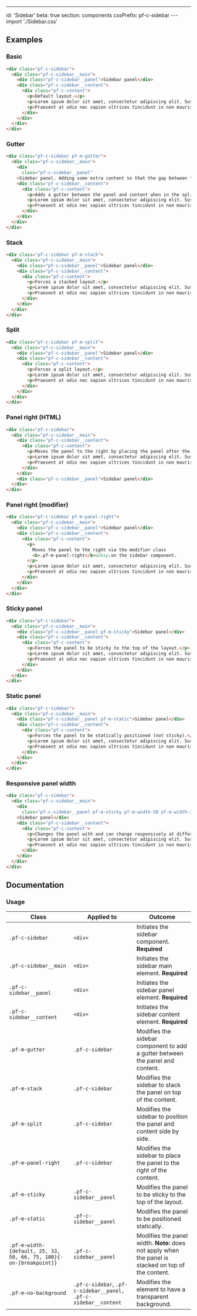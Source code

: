 ---
id: 'Sidebar'
beta: true
section: components
cssPrefix: pf-c-sidebar
---import './Sidebar.css'

## Examples

### Basic

```html
<div class="pf-c-sidebar">
  <div class="pf-c-sidebar__main">
    <div class="pf-c-sidebar__panel">Sidebar panel</div>
    <div class="pf-c-sidebar__content">
      <div class="pf-c-content">
        <p>Default layout.</p>
        <p>Lorem ipsum dolor sit amet, consectetur adipiscing elit. Suspendisse dapibus nulla id augue dictum commodo. Donec mollis arcu massa, sollicitudin venenatis est rutrum vitae. Integer pulvinar ligula at augue mollis, ac pulvinar arcu semper. Maecenas nisi lorem, malesuada ac lectus nec, porta pretium neque. Ut convallis libero sit amet metus mattis, vel facilisis lorem malesuada. Duis consectetur ante sit amet magna efficitur, a interdum leo vulputate.</p>
        <p>Praesent at odio nec sapien ultrices tincidunt in non mauris. Orci varius natoque penatibus et magnis dis parturient montes, nascetur ridiculus mus. Duis consectetur nisl quis facilisis faucibus. Sed eu bibendum risus. Suspendisse porta euismod tortor, at elementum odio suscipit sed. Cras eget ultrices urna, ac feugiat lectus. Integer a pharetra velit, in imperdiet mi. Phasellus vel hendrerit velit. Vestibulum ut augue vitae erat vulputate bibendum a ut magna.</p>
      </div>
    </div>
  </div>
</div>

```

### Gutter

```html
<div class="pf-c-sidebar pf-m-gutter">
  <div class="pf-c-sidebar__main">
    <div
      class="pf-c-sidebar__panel"
    >Sidebar panel. Adding some extra content so that the gap between the panel and content area is better illustrated in this example.</div>
    <div class="pf-c-sidebar__content">
      <div class="pf-c-content">
        <p>Adds a gutter between the panel and content when in the split layout.</p>
        <p>Lorem ipsum dolor sit amet, consectetur adipiscing elit. Suspendisse dapibus nulla id augue dictum commodo. Donec mollis arcu massa, sollicitudin venenatis est rutrum vitae. Integer pulvinar ligula at augue mollis, ac pulvinar arcu semper. Maecenas nisi lorem, malesuada ac lectus nec, porta pretium neque. Ut convallis libero sit amet metus mattis, vel facilisis lorem malesuada. Duis consectetur ante sit amet magna efficitur, a interdum leo vulputate.</p>
        <p>Praesent at odio nec sapien ultrices tincidunt in non mauris. Orci varius natoque penatibus et magnis dis parturient montes, nascetur ridiculus mus. Duis consectetur nisl quis facilisis faucibus. Sed eu bibendum risus. Suspendisse porta euismod tortor, at elementum odio suscipit sed. Cras eget ultrices urna, ac feugiat lectus. Integer a pharetra velit, in imperdiet mi. Phasellus vel hendrerit velit. Vestibulum ut augue vitae erat vulputate bibendum a ut magna.</p>
      </div>
    </div>
  </div>
</div>

```

### Stack

```html
<div class="pf-c-sidebar pf-m-stack">
  <div class="pf-c-sidebar__main">
    <div class="pf-c-sidebar__panel">Sidebar panel</div>
    <div class="pf-c-sidebar__content">
      <div class="pf-c-content">
        <p>Forces a stacked layout.</p>
        <p>Lorem ipsum dolor sit amet, consectetur adipiscing elit. Suspendisse dapibus nulla id augue dictum commodo. Donec mollis arcu massa, sollicitudin venenatis est rutrum vitae. Integer pulvinar ligula at augue mollis, ac pulvinar arcu semper. Maecenas nisi lorem, malesuada ac lectus nec, porta pretium neque. Ut convallis libero sit amet metus mattis, vel facilisis lorem malesuada. Duis consectetur ante sit amet magna efficitur, a interdum leo vulputate.</p>
        <p>Praesent at odio nec sapien ultrices tincidunt in non mauris. Orci varius natoque penatibus et magnis dis parturient montes, nascetur ridiculus mus. Duis consectetur nisl quis facilisis faucibus. Sed eu bibendum risus. Suspendisse porta euismod tortor, at elementum odio suscipit sed. Cras eget ultrices urna, ac feugiat lectus. Integer a pharetra velit, in imperdiet mi. Phasellus vel hendrerit velit. Vestibulum ut augue vitae erat vulputate bibendum a ut magna.</p>
      </div>
    </div>
  </div>
</div>

```

### Split

```html
<div class="pf-c-sidebar pf-m-split">
  <div class="pf-c-sidebar__main">
    <div class="pf-c-sidebar__panel">Sidebar panel</div>
    <div class="pf-c-sidebar__content">
      <div class="pf-c-content">
        <p>Forces a split layout.</p>
        <p>Lorem ipsum dolor sit amet, consectetur adipiscing elit. Suspendisse dapibus nulla id augue dictum commodo. Donec mollis arcu massa, sollicitudin venenatis est rutrum vitae. Integer pulvinar ligula at augue mollis, ac pulvinar arcu semper. Maecenas nisi lorem, malesuada ac lectus nec, porta pretium neque. Ut convallis libero sit amet metus mattis, vel facilisis lorem malesuada. Duis consectetur ante sit amet magna efficitur, a interdum leo vulputate.</p>
        <p>Praesent at odio nec sapien ultrices tincidunt in non mauris. Orci varius natoque penatibus et magnis dis parturient montes, nascetur ridiculus mus. Duis consectetur nisl quis facilisis faucibus. Sed eu bibendum risus. Suspendisse porta euismod tortor, at elementum odio suscipit sed. Cras eget ultrices urna, ac feugiat lectus. Integer a pharetra velit, in imperdiet mi. Phasellus vel hendrerit velit. Vestibulum ut augue vitae erat vulputate bibendum a ut magna.</p>
      </div>
    </div>
  </div>
</div>

```

### Panel right (HTML)

```html
<div class="pf-c-sidebar">
  <div class="pf-c-sidebar__main">
    <div class="pf-c-sidebar__content">
      <div class="pf-c-content">
        <p>Moves the panel to the right by placing the panel after the content in the HTML.</p>
        <p>Lorem ipsum dolor sit amet, consectetur adipiscing elit. Suspendisse dapibus nulla id augue dictum commodo. Donec mollis arcu massa, sollicitudin venenatis est rutrum vitae. Integer pulvinar ligula at augue mollis, ac pulvinar arcu semper. Maecenas nisi lorem, malesuada ac lectus nec, porta pretium neque. Ut convallis libero sit amet metus mattis, vel facilisis lorem malesuada. Duis consectetur ante sit amet magna efficitur, a interdum leo vulputate.</p>
        <p>Praesent at odio nec sapien ultrices tincidunt in non mauris. Orci varius natoque penatibus et magnis dis parturient montes, nascetur ridiculus mus. Duis consectetur nisl quis facilisis faucibus. Sed eu bibendum risus. Suspendisse porta euismod tortor, at elementum odio suscipit sed. Cras eget ultrices urna, ac feugiat lectus. Integer a pharetra velit, in imperdiet mi. Phasellus vel hendrerit velit. Vestibulum ut augue vitae erat vulputate bibendum a ut magna.</p>
      </div>
    </div>
    <div class="pf-c-sidebar__panel">Sidebar panel</div>
  </div>
</div>

```

### Panel right (modifier)

```html
<div class="pf-c-sidebar pf-m-panel-right">
  <div class="pf-c-sidebar__main">
    <div class="pf-c-sidebar__panel">Sidebar panel</div>
    <div class="pf-c-sidebar__content">
      <div class="pf-c-content">
        <p>
          Moves the panel to the right via the modifier class
          <b>.pf-m-panel-right</b>&nbsp;on the sidebar component.
        </p>
        <p>Lorem ipsum dolor sit amet, consectetur adipiscing elit. Suspendisse dapibus nulla id augue dictum commodo. Donec mollis arcu massa, sollicitudin venenatis est rutrum vitae. Integer pulvinar ligula at augue mollis, ac pulvinar arcu semper. Maecenas nisi lorem, malesuada ac lectus nec, porta pretium neque. Ut convallis libero sit amet metus mattis, vel facilisis lorem malesuada. Duis consectetur ante sit amet magna efficitur, a interdum leo vulputate.</p>
        <p>Praesent at odio nec sapien ultrices tincidunt in non mauris. Orci varius natoque penatibus et magnis dis parturient montes, nascetur ridiculus mus. Duis consectetur nisl quis facilisis faucibus. Sed eu bibendum risus. Suspendisse porta euismod tortor, at elementum odio suscipit sed. Cras eget ultrices urna, ac feugiat lectus. Integer a pharetra velit, in imperdiet mi. Phasellus vel hendrerit velit. Vestibulum ut augue vitae erat vulputate bibendum a ut magna.</p>
      </div>
    </div>
  </div>
</div>

```

### Sticky panel

```html
<div class="pf-c-sidebar">
  <div class="pf-c-sidebar__main">
    <div class="pf-c-sidebar__panel pf-m-sticky">Sidebar panel</div>
    <div class="pf-c-sidebar__content">
      <div class="pf-c-content">
        <p>Forces the panel to be sticky to the top of the layout.</p>
        <p>Lorem ipsum dolor sit amet, consectetur adipiscing elit. Suspendisse dapibus nulla id augue dictum commodo. Donec mollis arcu massa, sollicitudin venenatis est rutrum vitae. Integer pulvinar ligula at augue mollis, ac pulvinar arcu semper. Maecenas nisi lorem, malesuada ac lectus nec, porta pretium neque. Ut convallis libero sit amet metus mattis, vel facilisis lorem malesuada. Duis consectetur ante sit amet magna efficitur, a interdum leo vulputate.</p>
        <p>Praesent at odio nec sapien ultrices tincidunt in non mauris. Orci varius natoque penatibus et magnis dis parturient montes, nascetur ridiculus mus. Duis consectetur nisl quis facilisis faucibus. Sed eu bibendum risus. Suspendisse porta euismod tortor, at elementum odio suscipit sed. Cras eget ultrices urna, ac feugiat lectus. Integer a pharetra velit, in imperdiet mi. Phasellus vel hendrerit velit. Vestibulum ut augue vitae erat vulputate bibendum a ut magna.</p>
      </div>
    </div>
  </div>
</div>

```

### Static panel

```html
<div class="pf-c-sidebar">
  <div class="pf-c-sidebar__main">
    <div class="pf-c-sidebar__panel pf-m-static">Sidebar panel</div>
    <div class="pf-c-sidebar__content">
      <div class="pf-c-content">
        <p>Forces the panel to be statically positioned (not sticky).</p>
        <p>Lorem ipsum dolor sit amet, consectetur adipiscing elit. Suspendisse dapibus nulla id augue dictum commodo. Donec mollis arcu massa, sollicitudin venenatis est rutrum vitae. Integer pulvinar ligula at augue mollis, ac pulvinar arcu semper. Maecenas nisi lorem, malesuada ac lectus nec, porta pretium neque. Ut convallis libero sit amet metus mattis, vel facilisis lorem malesuada. Duis consectetur ante sit amet magna efficitur, a interdum leo vulputate.</p>
        <p>Praesent at odio nec sapien ultrices tincidunt in non mauris. Orci varius natoque penatibus et magnis dis parturient montes, nascetur ridiculus mus. Duis consectetur nisl quis facilisis faucibus. Sed eu bibendum risus. Suspendisse porta euismod tortor, at elementum odio suscipit sed. Cras eget ultrices urna, ac feugiat lectus. Integer a pharetra velit, in imperdiet mi. Phasellus vel hendrerit velit. Vestibulum ut augue vitae erat vulputate bibendum a ut magna.</p>
      </div>
    </div>
  </div>
</div>

```

### Responsive panel width

```html
<div class="pf-c-sidebar">
  <div class="pf-c-sidebar__main">
    <div
      class="pf-c-sidebar__panel pf-m-sticky pf-m-width-50 pf-m-width-33-on-lg pf-m-width-75-on-xl"
    >Sidebar panel</div>
    <div class="pf-c-sidebar__content">
      <div class="pf-c-content">
        <p>Changes the panel with and can change responsively at different breakpoints.</p>
        <p>Lorem ipsum dolor sit amet, consectetur adipiscing elit. Suspendisse dapibus nulla id augue dictum commodo. Donec mollis arcu massa, sollicitudin venenatis est rutrum vitae. Integer pulvinar ligula at augue mollis, ac pulvinar arcu semper. Maecenas nisi lorem, malesuada ac lectus nec, porta pretium neque. Ut convallis libero sit amet metus mattis, vel facilisis lorem malesuada. Duis consectetur ante sit amet magna efficitur, a interdum leo vulputate.</p>
        <p>Praesent at odio nec sapien ultrices tincidunt in non mauris. Orci varius natoque penatibus et magnis dis parturient montes, nascetur ridiculus mus. Duis consectetur nisl quis facilisis faucibus. Sed eu bibendum risus. Suspendisse porta euismod tortor, at elementum odio suscipit sed. Cras eget ultrices urna, ac feugiat lectus. Integer a pharetra velit, in imperdiet mi. Phasellus vel hendrerit velit. Vestibulum ut augue vitae erat vulputate bibendum a ut magna.</p>
      </div>
    </div>
  </div>
</div>

```

## Documentation

### Usage

| Class                                                              | Applied to                                                      | Outcome                                                                                             |
| ------------------------------------------------------------------ | --------------------------------------------------------------- | --------------------------------------------------------------------------------------------------- |
| `.pf-c-sidebar`                                                    | `<div>`                                                         | Initiates the sidebar component. **Required**                                                       |
| `.pf-c-sidebar__main`                                              | `<div>`                                                         | Initiates the sidebar main element. **Required**                                                    |
| `.pf-c-sidebar__panel`                                             | `<div>`                                                         | Initiates the sidebar panel element. **Required**                                                   |
| `.pf-c-sidebar__content`                                           | `<div>`                                                         | Initiates the sidebar content element. **Required**                                                 |
| `.pf-m-gutter`                                                     | `.pf-c-sidebar`                                                 | Modifies the sidebar component to add a gutter between the panel and content.                       |
| `.pf-m-stack`                                                      | `.pf-c-sidebar`                                                 | Modifies the sidebar to stack the panel on top of the content.                                      |
| `.pf-m-split`                                                      | `.pf-c-sidebar`                                                 | Modifies the sidebar to position the panel and content side by side.                                |
| `.pf-m-panel-right`                                                | `.pf-c-sidebar`                                                 | Modifies the sidebar to place the panel to the right of the content.                                |
| `.pf-m-sticky`                                                     | `.pf-c-sidebar__panel`                                          | Modifies the panel to be sticky to the top of the layout.                                           |
| `.pf-m-static`                                                     | `.pf-c-sidebar__panel`                                          | Modifies the panel to be positioned statically.                                                     |
| `.pf-m-width-{default, 25, 33, 50, 66, 75, 100}{-on-[breakpoint]}` | `.pf-c-sidebar__panel`                                          | Modifies the panel width. **Note:** does not apply when the panel is stacked on top of the content. |
| `.pf-m-no-background`                                              | `.pf-c-sidebar`, `.pf-c-sidebar__panel, .pf-c-sidebar__content` | Modifies the element to have a transparent background.                                              |
